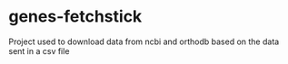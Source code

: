 # genes-fetchstick
Project used to download data from ncbi and orthodb based on the data sent in a csv file
